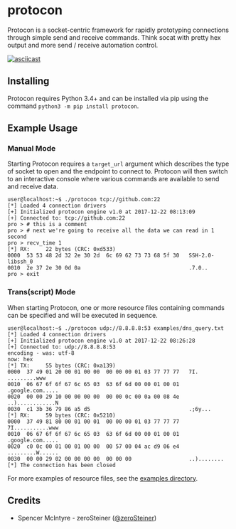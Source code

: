 # protocon
Protocon is a socket-centric framework for rapidly prototyping connections
through simple send and receive commands. Think socat with pretty hex output
and more send / receive automation control.

[![asciicast](https://asciinema.org/a/153917.png)][1]

## Installing
Protocon requires Python 3.4+ and can be installed via pip using the command
`python3 -m pip install protocon`.

## Example Usage
### Manual Mode
Starting Protocon requires a `target_url` argument which describes the type of
socket to open and the endpoint to connect to. Protocon will then switch to an
interactive console where various commands are available to send and receive
data.

```
user@localhost:~$ ./protocon tcp://github.com:22
[*] Loaded 4 connection drivers
[+] Initialized protocon engine v1.0 at 2017-12-22 08:13:09
[+] Connected to: tcp://github.com:22
pro > # this is a comment
pro > # next we're going to receive all the data we can read in 1 second
pro > recv_time 1
[*] RX:     22 bytes (CRC: 0xd533)
0000  53 53 48 2d 32 2e 30 2d  6c 69 62 73 73 68 5f 30   SSH-2.0-libssh_0
0010  2e 37 2e 30 0d 0a                                  .7.0..          
pro > exit
```

### Trans(script) Mode
When starting Protocon, one or more resource files containing commands can be
specified and will be executed in sequence.

```
user@localhost:~$ ./protocon udp://8.8.8.8:53 examples/dns_query.txt       
[*] Loaded 4 connection drivers
[+] Initialized protocon engine v1.0 at 2017-12-22 08:26:28
[+] Connected to: udp://8.8.8.8:53
encoding - was: utf-8
now: hex
[*] TX:     55 bytes (CRC: 0xa139)
0000  37 49 01 20 00 01 00 00  00 00 00 01 03 77 77 77   7I. .........www
0010  06 67 6f 6f 67 6c 65 03  63 6f 6d 00 00 01 00 01   .google.com.....
0020  00 00 29 10 00 00 00 00  00 00 0c 00 0a 00 08 4e   ..)............N
0030  c1 3b 36 79 86 a5 d5                               .;6y...         
[*] RX:     59 bytes (CRC: 0x5210)
0000  37 49 81 80 00 01 00 01  00 00 00 01 03 77 77 77   7I...........www
0010  06 67 6f 6f 67 6c 65 03  63 6f 6d 00 00 01 00 01   .google.com.....
0020  c0 0c 00 01 00 01 00 00  00 57 00 04 ac d9 06 e4   .........W......
0030  00 00 29 02 00 00 00 00  00 00 00                  ..)........     
[*] The connection has been closed
```

For more examples of resource files, see the [examples directory][2].

## Credits
  - Spencer McIntyre - zeroSteiner ([\@zeroSteiner][3])

[1]: https://asciinema.org/a/153917
[2]: https://github.com/zeroSteiner/protocon/tree/master/examples
[3]: https://twitter.com/zeroSteiner

